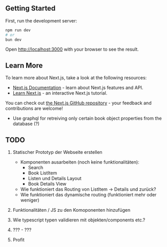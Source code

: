 ## Getting Started

First, run the development server:

```bash
npm run dev
# or
bun dev
```

Open [http://localhost:3000](http://localhost:3000) with your browser to see the result.

## Learn More

To learn more about Next.js, take a look at the following resources:

- [Next.js Documentation](https://nextjs.org/docs) - learn about Next.js features and API.
- [Learn Next.js](https://nextjs.org/learn) - an interactive Next.js tutorial.

You can check out [the Next.js GitHub repository](https://github.com/vercel/next.js/) - your feedback and contributions are welcome!

- Use graphql for retreiving only certain book object properties from the database (?)

## TODO

1. Statischer Prototyp der Webseite erstellen
    - Komponenten ausarbeiten (noch keine funktionalitäten):
        - Search
        - Book ListItem
        - Listen und Details Layout
        - Book Details View
    - Wie funktioniert das Routing von ListItem -> Details und zurück?
    - Wie funktioniert das dynamische routing (funktioniert mehr oder weniger)

2. Funktionalitäten / JS zu den Komoponenten hinzufügen

3. Wie typescript typen validieren mit objekten/components etc.?

4. ??? - ???

5. Profit
